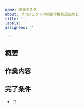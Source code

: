 ```yaml
---
name: 開発タスク
about: プロジェクトの構築や機能追加など
title: ''
labels: ''
assignees: ''

---
```


## 概要

## 作業内容

## 完了条件
- [ ]

